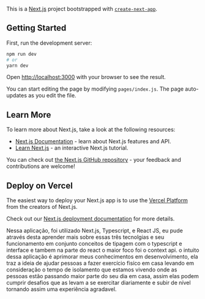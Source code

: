 This is a [Next.js](https://nextjs.org/) project bootstrapped with [`create-next-app`](https://github.com/vercel/next.js/tree/canary/packages/create-next-app).

## Getting Started

First, run the development server:

```bash
npm run dev
# or
yarn dev
```

Open [http://localhost:3000](http://localhost:3000) with your browser to see the result.

You can start editing the page by modifying `pages/index.js`. The page auto-updates as you edit the file.

## Learn More

To learn more about Next.js, take a look at the following resources:

- [Next.js Documentation](https://nextjs.org/docs) - learn about Next.js features and API.
- [Learn Next.js](https://nextjs.org/learn) - an interactive Next.js tutorial.

You can check out [the Next.js GitHub repository](https://github.com/vercel/next.js/) - your feedback and contributions are welcome!

## Deploy on Vercel

The easiest way to deploy your Next.js app is to use the [Vercel Platform](https://vercel.com/import?utm_medium=default-template&filter=next.js&utm_source=create-next-app&utm_campaign=create-next-app-readme) from the creators of Next.js.

Check out our [Next.js deployment documentation](https://nextjs.org/docs/deployment) for more details.


Nessa aplicação, foi utilizado Next.js, Typescript, e React JS, eu pude através desta aprender mais sobre essas três tecnolgias e seu funcionamento em conjunto conceitos de tipagem com o typescript e interface e tambem na parte do react o maior foco foi o context api. o intuito dessa aplicação é aprimorar meus conhecimentos em desenvolvimento, ela traz a ideia de ajudar pessoas a fazer exercício fisíco em casa levando em consideração o tempo de isolamento que estamos vivendo onde as pessoas estão passando maior parte do seu dia em casa, assim elas podem cumprir desafios que as levam a se exercitar diariamente e subir de nível tornando assim uma experiência agradavel.
